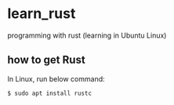 # learn_rust
programming with rust (learning in Ubuntu Linux)

## how to get Rust

In Linux, run below command:

```
$ sudo apt install rustc
```
